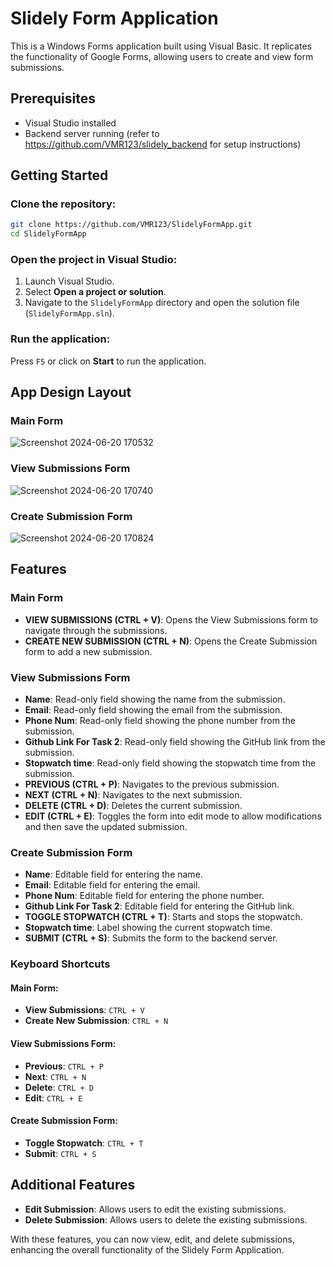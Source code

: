 # Slidely Form Application

This is a Windows Forms application built using Visual Basic. It replicates the functionality of Google Forms, allowing users to create and view form submissions.

## Prerequisites

- Visual Studio installed
- Backend server running (refer to https://github.com/VMR123/slidely_backend for setup instructions)

## Getting Started

### Clone the repository:

```bash
git clone https://github.com/VMR123/SlidelyFormApp.git
cd SlidelyFormApp
```

### Open the project in Visual Studio:

1. Launch Visual Studio.
2. Select **Open a project or solution**.
3. Navigate to the `SlidelyFormApp` directory and open the solution file (`SlidelyFormApp.sln`).

### Run the application:

Press `F5` or click on **Start** to run the application.

## App Design Layout

### Main Form

![Screenshot 2024-06-20 170532](https://github.com/VMR123/SlidelyFormsApp/assets/84794566/b7ecd7d1-3d3a-4611-8013-0c4fbf7ac2d5)

### View Submissions Form

![Screenshot 2024-06-20 170740](https://github.com/VMR123/SlidelyFormsApp/assets/84794566/1f7abd41-92ad-4119-b790-a49cd08d5421)

### Create Submission Form

![Screenshot 2024-06-20 170824](https://github.com/VMR123/SlidelyFormsApp/assets/84794566/fbcbd38c-5f95-41c2-9f7b-932a47d41580)



## Features

### Main Form

- **VIEW SUBMISSIONS (CTRL + V)**: Opens the View Submissions form to navigate through the submissions.
- **CREATE NEW SUBMISSION (CTRL + N)**: Opens the Create Submission form to add a new submission.

### View Submissions Form

- **Name**: Read-only field showing the name from the submission.
- **Email**: Read-only field showing the email from the submission.
- **Phone Num**: Read-only field showing the phone number from the submission.
- **Github Link For Task 2**: Read-only field showing the GitHub link from the submission.
- **Stopwatch time**: Read-only field showing the stopwatch time from the submission.
- **PREVIOUS (CTRL + P)**: Navigates to the previous submission.
- **NEXT (CTRL + N)**: Navigates to the next submission.
- **DELETE (CTRL + D)**: Deletes the current submission.
- **EDIT (CTRL + E)**: Toggles the form into edit mode to allow modifications and then save the updated submission.

### Create Submission Form

- **Name**: Editable field for entering the name.
- **Email**: Editable field for entering the email.
- **Phone Num**: Editable field for entering the phone number.
- **Github Link For Task 2**: Editable field for entering the GitHub link.
- **TOGGLE STOPWATCH (CTRL + T)**: Starts and stops the stopwatch.
- **Stopwatch time**: Label showing the current stopwatch time.
- **SUBMIT (CTRL + S)**: Submits the form to the backend server.

### Keyboard Shortcuts

#### Main Form:
- **View Submissions**: `CTRL + V`
- **Create New Submission**: `CTRL + N`

#### View Submissions Form:
- **Previous**: `CTRL + P`
- **Next**: `CTRL + N`
- **Delete**: `CTRL + D`
- **Edit**: `CTRL + E`

#### Create Submission Form:
- **Toggle Stopwatch**: `CTRL + T`
- **Submit**: `CTRL + S`

## Additional Features

- **Edit Submission**: Allows users to edit the existing submissions.
- **Delete Submission**: Allows users to delete the existing submissions.

With these features, you can now view, edit, and delete submissions, enhancing the overall functionality of the Slidely Form Application.
